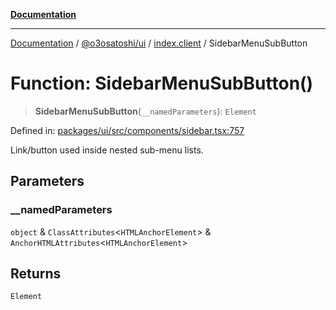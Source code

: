 [**Documentation**](../../../../README.md)

***

[Documentation](../../../../README.md) / [@o3osatoshi/ui](../../README.md) / [index.client](../README.md) / SidebarMenuSubButton

# Function: SidebarMenuSubButton()

> **SidebarMenuSubButton**(`__namedParameters`): `Element`

Defined in: [packages/ui/src/components/sidebar.tsx:757](https://github.com/o3osatoshi/experiment/blob/67ff251451cab829206391b718d971ec20ce4dfb/packages/ui/src/components/sidebar.tsx#L757)

Link/button used inside nested sub-menu lists.

## Parameters

### \_\_namedParameters

`object` & `ClassAttributes`\<`HTMLAnchorElement`\> & `AnchorHTMLAttributes`\<`HTMLAnchorElement`\>

## Returns

`Element`
